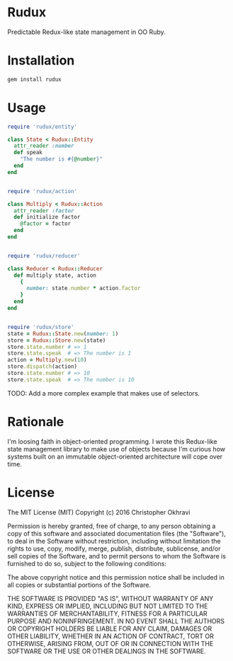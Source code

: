 # Rudux
Predictable Redux-like state management in OO Ruby.


# Installation

```bash
gem install rudux
```


# Usage

```ruby
require 'rudux/entity'

class State < Rudux::Entity
  attr_reader :number
  def speak
    "The number is #{@number}"
  end
end


require 'rudux/action'

class Multiply < Rudux::Action
  attr_reader :factor
  def initialize factor
    @factor = factor
  end
end


require 'rudux/reducer'

class Reducer < Rudux::Reducer
  def multiply state, action
    {
      number: state.number * action.factor
    }
  end
end


require 'rudux/store'
state = Rudux::State.new(number: 1)
store = Rudux::Store.new(state)
store.state.number # => 1
store.state.speak  # => The number is 1
action = Multiply.new(10)
store.dispatch(action)
store.state.number # => 10
store.state.speak  # => The number is 10
```

TODO: Add a more complex example that makes use of selectors.



# Rationale

I'm loosing faith in object-oriented programming. I wrote this Redux-like state management library to make use of objects because I'm curious how systems built on an immutable object-oriented architecture will cope over time.


# License

The MIT License (MIT)
Copyright (c) 2016 Christopher Okhravi

Permission is hereby granted, free of charge, to any person obtaining a copy of this software and associated documentation files (the "Software"), to deal in the Software without restriction, including without limitation the rights to use, copy, modify, merge, publish, distribute, sublicense, and/or sell copies of the Software, and to permit persons to whom the Software is furnished to do so, subject to the following conditions:

The above copyright notice and this permission notice shall be included in all copies or substantial portions of the Software.

THE SOFTWARE IS PROVIDED "AS IS", WITHOUT WARRANTY OF ANY KIND, EXPRESS OR IMPLIED, INCLUDING BUT NOT LIMITED TO THE WARRANTIES OF MERCHANTABILITY, FITNESS FOR A PARTICULAR PURPOSE AND NONINFRINGEMENT. IN NO EVENT SHALL THE AUTHORS OR COPYRIGHT HOLDERS BE LIABLE FOR ANY CLAIM, DAMAGES OR OTHER LIABILITY, WHETHER IN AN ACTION OF CONTRACT, TORT OR OTHERWISE, ARISING FROM, OUT OF OR IN CONNECTION WITH THE SOFTWARE OR THE USE OR OTHER DEALINGS IN THE SOFTWARE.

